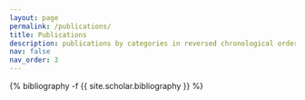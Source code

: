 ```yaml
---
layout: page
permalink: /publications/
title: Publications
description: publications by categories in reversed chronological order. generated by jekyll-scholar.
nav: false
nav_order: 3
---
```

<!-- _pages/publications.md -->
<div class="publications">

{% bibliography -f {{ site.scholar.bibliography }} %}

</div>
